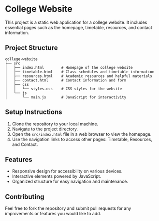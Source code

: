 # College Website

This project is a static web application for a college website. It includes essential pages such as the homepage, timetable, resources, and contact information.

## Project Structure

```
college-website
├── src
│   ├── index.html        # Homepage of the college website
│   ├── timetable.html    # Class schedules and timetable information
│   ├── resources.html    # Academic resources and helpful materials
│   ├── contact.html      # Contact information and form
│   ├── css
│   │   └── styles.css    # CSS styles for the website
│   └── js
│       └── main.js       # JavaScript for interactivity
```

## Setup Instructions

1. Clone the repository to your local machine.
2. Navigate to the project directory.
3. Open the `src/index.html` file in a web browser to view the homepage.
4. Use the navigation links to access other pages: Timetable, Resources, and Contact.

## Features

- Responsive design for accessibility on various devices.
- Interactive elements powered by JavaScript.
- Organized structure for easy navigation and maintenance.

## Contributing

Feel free to fork the repository and submit pull requests for any improvements or features you would like to add.